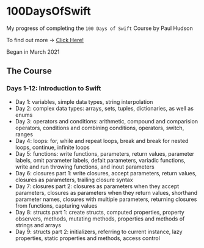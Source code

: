 # 100DaysOfSwift

My progress of completing the `100 Days of Swift` Course by Paul Hudson

To find out more -> [Click Here!](https://www.hackingwithswift.com/100)

Began in March 2021

## The Course

### Days 1-12: Introduction to Swift

* Day 1: variables, simple data types, string interpolation
* Day 2: complex data types: arrays, sets, tuples, dictionaries, as well as enums
* Day 3: operators and conditions: arithmetic, compound and comparision operators, conditions and combining conditions, operators, switch, ranges
* Day 4: loops: for, while and repeat loops, break and break for nested loops, continue, infinite loops
* Day 5: functions: write functions, parameters, return values, parameter labels, omit parameter labels, defalt parameters, variadic functions, write and run throwing functions, and inout parameters
* Day 6: closures part 1: write closures, accept parameters, return values, closures as parameters, trailing closure syntax 
* Day 7: closures part 2: closures as parameters when they accept parameters, closures as parameters when they return values, shorthand parameter names, closures with multiple parameters, returning closures from functions, capturing values
* Day 8: structs part 1: create structs, computed properties, property observers, methods, mutating methods, properties and methods of strings and arrays
* Day 9: structs part 2: initializers, referring to current instance, lazy properties, static properties and methods, access control
